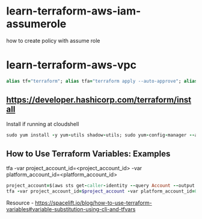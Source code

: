 # learn-terraform-aws-iam-assumerole
how to create policy with assume role

# learn-terraform-aws-vpc
```ruby
alias tf="terraform"; alias tfa="terraform apply --auto-approve"; alias tfd="terraform destroy --auto-approve"; alias tfm="terraform init; terraform fmt; terraform validate; terraform plan"
```
## https://developer.hashicorp.com/terraform/install
Install if running at cloudshell
```ruby
sudo yum install -y yum-utils shadow-utils; sudo yum-config-manager --add-repo https://rpm.releases.hashicorp.com/AmazonLinux/hashicorp.repo; sudo yum -y install terraform; terraform init
```

## How to Use Terraform Variables: Examples
tfa -var project_account_id=<project_account_id> -var platform_account_id=<platform_account_id>
```ruby
project_account=$(aws sts get-caller-identity --query Account --output text)
tfa -var project_account_id=$project_account -var platform_account_id=012987654321
```
Resource - https://spacelift.io/blog/how-to-use-terraform-variables#variable-substitution-using-cli-and-tfvars
